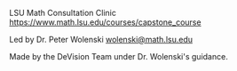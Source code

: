 LSU Math Consultation Clinic
https://www.math.lsu.edu/courses/capstone_course

Led by Dr. Peter Wolenski
wolenski@math.lsu.edu

Made by the DeVision Team under Dr. Wolenski's guidance.
